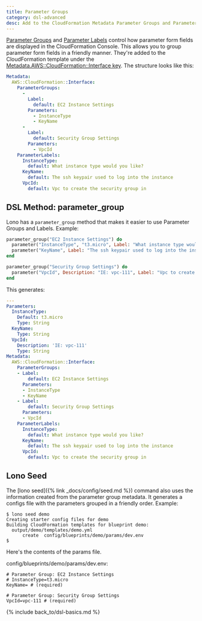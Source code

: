 ```yaml
---
title: Parameter Groups
category: dsl-advanced
desc: Add to the CloudFormation Metadata Parameter Groups and Parameter Labels.
---
```


[Parameter Groups](https://docs.aws.amazon.com/AWSCloudFormation/latest/UserGuide/aws-properties-cloudformation-interface-parametergroup.html) and [Parameter Labels](https://docs.aws.amazon.com/AWSCloudFormation/latest/UserGuide/aws-properties-cloudformation-interface-parameterlabel.html) control how parameter form fields are displayed in the CloudFormation Console. This allows you to group parameter form fields in a friendly manner.  They're added to the CloudFormation template under the [Metadata.AWS::CloudFormation::Interface key](https://docs.aws.amazon.com/AWSCloudFormation/latest/UserGuide/aws-resource-cloudformation-interface.html). The structure looks like this:


```yaml
Metadata:
  AWS::CloudFormation::Interface:
    ParameterGroups:
      -
        Label:
          default: EC2 Instance Settings
        Parameters:
          - InstanceType
          - KeyName
      -
        Label:
          default: Security Group Settings
        Parameters:
          - VpcId
    ParameterLabels:
      InstanceType:
        default: What instance type would you like?
      KeyName:
        default: The ssh keypair used to log into the instance
      VpcId:
        default: Vpc to create the security group in
```

## DSL Method: parameter_group

Lono has a `parameter_group` method that makes it easier to use Parameter Groups and Labels. Example:

```ruby
parameter_group("EC2 Instance Settings") do
  parameter("InstanceType", "t3.micro", Label: "What instance type would you like?")
  parameter("KeyName", Label: "The ssh keypair used to log into the instance")
end

parameter_group("Security Group Settings") do
  parameter("VpcId", Description: "IE: vpc-111", Label: "Vpc to create the security group in")
end
```

This generates:

```yaml
---
Parameters:
  InstanceType:
    Default: t3.micro
    Type: String
  KeyName:
    Type: String
  VpcId:
    Description: 'IE: vpc-111'
    Type: String
Metadata:
  AWS::CloudFormation::Interface:
    ParameterGroups:
    - Label:
        default: EC2 Instance Settings
      Parameters:
      - InstanceType
      - KeyName
    - Label:
        default: Security Group Settings
      Parameters:
      - VpcId
    ParameterLabels:
      InstanceType:
        default: What instance type would you like?
      KeyName:
        default: The ssh keypair used to log into the instance
      VpcId:
        default: Vpc to create the security group in
```

## Lono Seed

The [lono seed]({% link _docs/config/seed.md %}) command also uses the information created from the parameter group metadata. It generates a configs file with the parameters grouped in a friendly order.  Example:

    $ lono seed demo
    Creating starter config files for demo
    Building CloudFormation templates for blueprint demo:
      output/demo/templates/demo.yml
          create  config/blueprints/demo/params/dev.env
    $

Here's the contents of the params file.

config/blueprints/demo/params/dev.env:

    # Parameter Group: EC2 Instance Settings
    # InstanceType=t3.micro
    KeyName= # (required)

    # Parameter Group: Security Group Settings
    VpcId=vpc-111 # (required)

{% include back_to/dsl-basics.md %}


